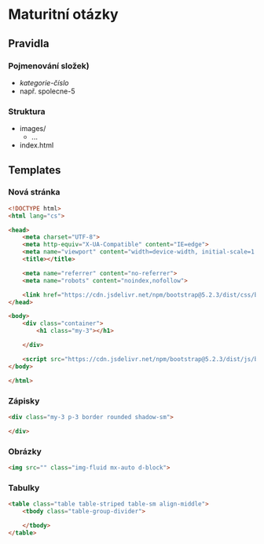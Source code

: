 # Maturitní otázky

## Pravidla

### Pojmenování složek)

- *kategorie*-*číslo*
- např. spolecne-5

### Struktura

- images/
    - ...
- index.html

## Templates

### Nová stránka

```HTML
<!DOCTYPE html>
<html lang="cs">

<head>
    <meta charset="UTF-8">
    <meta http-equiv="X-UA-Compatible" content="IE=edge">
    <meta name="viewport" content="width=device-width, initial-scale=1.0">
    <title></title>

    <meta name="referrer" content="no-referrer">
    <meta name="robots" content="noindex,nofollow">

    <link href="https://cdn.jsdelivr.net/npm/bootstrap@5.2.3/dist/css/bootstrap.min.css" rel="stylesheet" integrity="sha384-rbsA2VBKQhggwzxH7pPCaAqO46MgnOM80zW1RWuH61DGLwZJEdK2Kadq2F9CUG65" crossorigin="anonymous">
</head>

<body>
    <div class="container">
        <h1 class="my-3"></h1>

    </div>

    <script src="https://cdn.jsdelivr.net/npm/bootstrap@5.2.3/dist/js/bootstrap.bundle.min.js" integrity="sha384-kenU1KFdBIe4zVF0s0G1M5b4hcpxyD9F7jL+jjXkk+Q2h455rYXK/7HAuoJl+0I4" crossorigin="anonymous"></script>
</body>

</html>
```

### Zápisky
```HTML
<div class="my-3 p-3 border rounded shadow-sm">

</div>
```

### Obrázky

```HTML
<img src="" class="img-fluid mx-auto d-block">
```

### Tabulky

```HTML
<table class="table table-striped table-sm align-middle">
    <tbody class="table-group-divider">

    </tbody>
</table>
```
